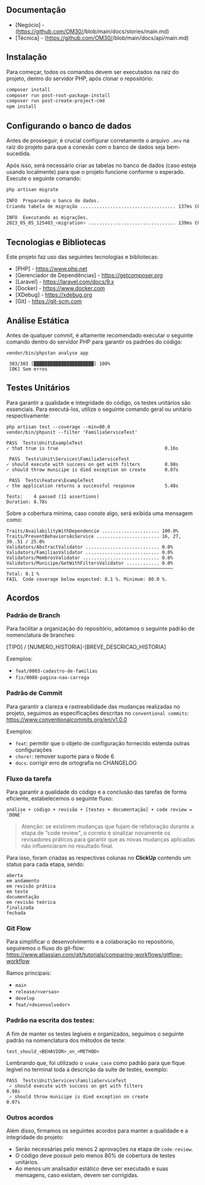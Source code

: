 ## Documentação
- [Negócio] - (https://github.com/OM30/<link>/blob/main/docs/stories/main.md)
- [Técnica] - (https://github.com/OM30/<link>/blob/main/docs/api/main.md)

## Instalação
Para começar, todos os comandos devem ser executados na raiz do projeto, dentro do servidor PHP, após clonar o repositório:

```bash
composer install
composer run post-root-package-install
composer run post-create-project-cmd
npm install
```

## Configurando o banco de dados
Antes de prosseguir, é crucial configurar corretamente o arquivo `.env` na raiz do projeto para que a conexão com o banco de dados seja bem-sucedida.

Após isso, será necessário criar as tabelas no banco de dados (caso esteja usando localmente) para que o projeto funcione conforme o esperado. Execute o seguinte comando:

```bash
php artisan migrate
```

```bash
INFO  Preparando o banco de dados.  
Criando tabela de migração ................................... 137ms CONCLUÍDO

INFO  Executando as migrações.  
2023_05_05_125403_<migration> ................................ 139ms CONCLUÍDO
```

## Tecnologias e Bibliotecas
Este projeto faz uso das seguintes tecnologias e bibliotecas:
- [PHP] - https://www.php.net
- [Gerenciador de Dependências] - https://getcomposer.org
- [Laravel] - https://laravel.com/docs/9.x
- [Docker] - https://www.docker.com
- [XDebug] - https://xdebug.org
- [Git] - https://git-scm.com

## Análise Estática
Antes de qualquer commit, é altamente recomendado executar o seguinte comando dentro do servidor PHP para garantir os padrões do código:

```shell
vendor/bin/phpstan analyse app
```

```
 303/303 [▓▓▓▓▓▓▓▓▓▓▓▓▓▓▓▓▓▓▓▓▓▓] 100%
 [OK] Sem erros                                                          
```

## Testes Unitários
Para garantir a qualidade e integridade do código, os testes unitários são essenciais. Para executá-los, utilize o seguinte comando geral ou unitário respectivamente:

```
php artisan test --coverage --min=80.0
vendor/bin/phpunit --filter 'FamiliaServiceTest'
```

```
PASS  Tests\Unit\ExampleTest
✓ that true is true                                       0.16s  

 PASS  Tests\Unit\Services\FamiliaServiceTest
✓ should execute with success on get with filters         0.98s  
✓ should throw municipe is died exception on create       0.07s  

 PASS  Tests\Feature\ExampleTest
✓ the application returns a successful response           5.48s  

Tests:    4 passed (11 assertions)
Duration: 8.78s
```

Sobre a cobertura mínima, caso conste algo, será exibida uma mensagem como:
```
Traits/AvailabilityWithDependencie ..................... 100.0%  
Traits/PreventBehaviorsAsService ....................... 16, 27, 39..51 / 25.0%  
Validators/AbstractValidator ........................... 0.0%  
Validators/FamiliasValidator ........................... 0.0%  
Validators/MembrosValidator ............................ 0.0%  
Validators/Municipe/GetWithFiltersValidator ............ 0.0%  
─────────────────────────────────────────────────────────────
Total: 8.1 %  
FAIL  Code coverage below expected: 8.1 %. Minimum: 80.0 %.
```

## Acordos

### Padrão de Branch
Para facilitar a organização do repositório, adotamos o seguinte padrão de nomenclatura de branches:

[TIPO] / [NUMERO_HISTORIA]-[BREVE_DESCRICAO_HISTORIA]

Exemplos:
- `feat/0003-cadastro-de-familias`
- `fix/0008-pagina-nao-carrega`

### Padrão de Commit
Para garantir a clareza e rastreabilidade das mudanças realizadas no projeto, seguimos as especificações descritas no `conventional commits`:
https://www.conventionalcommits.org/en/v1.0.0

Exemplos:
- `feat`: permitir que o objeto de configuração fornecido estenda outras configurações
- `chore!`: remover suporte para o Node 6
- `docs`: corrigir erro de ortografia no CHANGELOG

### Fluxo da tarefa
Para garantir a qualidade do código e a conclusão das tarefas de forma eficiente, estabelecemos o seguinte fluxo:

```
análise + código + revisão + [testes + documentação] + code review = `DONE`
```

> Atenção: se existirem mudanças que fujam de refatoração durante a etapa de "code review", o correto é sinalizar novamente os revisadores práticos para garantir que as novas mudanças aplicadas não influenciaram no resultado final.

Para isso, foram criadas as respectivas colunas no **ClickUp** contendo um status para cada etapa, sendo:

```
aberta
em andamento
em revisão prática
em teste
documentação
em revisão teórica
finalizada
fechada
```

### Git Flow
Para simplificar o desenvolvimento e a colaboração no repositório, seguiremos o fluxo do git-flow:
https://www.atlassian.com/git/tutorials/comparing-workflows/gitflow-workflow

Ramos principais:
- `main`
- `release/<versao>`
- `develop`
- `feat/<desenvolvedor>`

### Padrão na escrita dos testes:
A fim de manter os testes legíveis e organizados, seguimos o seguinte padrão na nomenclatura dos métodos de teste:

`test_should_<BEHAVIOR>_on_<METHOD>`

Lembrando que, foi utilizado o `snake_case` como padrão para que fique legível no terminal toda a descrição da suite de testes, exemplo:
```
PASS  Tests\Unit\Services\FamiliaServiceTest
 ✓ should execute with success on get with filters                  0.98s  
 ✓ should throw municipe is died exception on create                0.07s
```

### Outros acordos
Além disso, firmamos os seguintes acordos para manter a qualidade e a integridade do projeto:
- Serão necessárias pelo menos 2 aprovações na etapa de `code-review`.
- O código deve possuir pelo menos 80% de cobertura de testes unitários.
- Ao menos um analisador estático deve ser executado e suas mensagens, caso existam, devem ser corrigidas.
